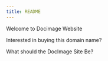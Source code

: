 ```yaml
---
title: README
---
```

Welcome to Docimage Website

Interested in buying this domain name?  

What should the DocImage Site Be?
